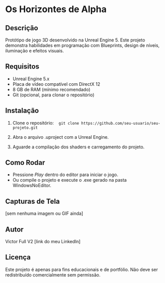 # Os Horizontes de Alpha

## Descrição
Protótipo de jogo 3D desenvolvido na Unreal Engine 5. Este projeto demonstra habilidades em programação com Blueprints, design de níveis, iluminação e efeitos visuais.

## Requisitos
- Unreal Engine 5.x
- Placa de vídeo compatível com DirectX 12
- 8 GB de RAM (mínimo recomendado)
- Git (opcional, para clonar o repositório)

## Instalação
1. Clone o repositório:
   ```git clone https://github.com/seu-usuario/seu-projeto.git ```


2. Abra o arquivo .uproject com a Unreal Engine.
3. Aguarde a compilação dos shaders e carregamento do projeto.

## Como Rodar
- Pressione *Play* dentro do editor para iniciar o jogo.
- Ou compile o projeto e execute o .exe gerado na pasta WindowsNoEditor.

## Capturas de Tela
[sem nenhuma imagem ou GIF ainda]

## Autor
Victor Full V2
[link do meu LinkedIn]

## Licença
Este projeto é apenas para fins educacionais e de portfólio. Não deve ser redistribuído comercialmente sem permissão.
